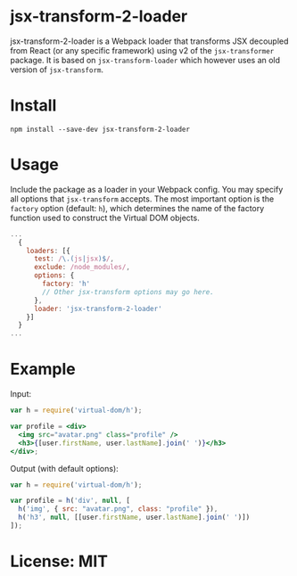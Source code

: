jsx-transform-2-loader
======================

jsx-transform-2-loader is a Webpack loader that transforms JSX decoupled from React (or any specific framework) using v2 of the `jsx-transformer` package. It is based on `jsx-transform-loader` which however uses an old version of `jsx-transform`.

# Install

```shell
npm install --save-dev jsx-transform-2-loader
```

# Usage

Include the package as a loader in your Webpack config. You may specify all options that `jsx-transform` accepts. The most important option is the `factory` option (default: `h`), which determines the name of the factory function used to construct the Virtual DOM objects.

```js
...
  {
    loaders: [{
      test: /\.(js|jsx)$/,
      exclude: /node_modules/,
      options: {
        factory: 'h'
        // Other jsx-transform options may go here.
      },
      loader: 'jsx-transform-2-loader'
    }]
  }
...
```

# Example

Input:

```jsx
var h = require('virtual-dom/h');

var profile = <div>
  <img src="avatar.png" class="profile" />
  <h3>{[user.firstName, user.lastName].join(' ')}</h3>
</div>;
```

Output (with default options):

```js
var h = require('virtual-dom/h');

var profile = h('div', null, [
  h('img', { src: "avatar.png", class: "profile" }),
  h('h3', null, [[user.firstName, user.lastName].join(' ')])
]);
```

# License: MIT
